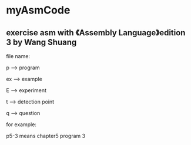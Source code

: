 myAsmCode
=========

exercise asm with 《Assembly Language》edition 3 by Wang Shuang
---------
file name:

p --> program

ex --> example

E --> experiment

t --> detection point

q --> question

for example:

p5-3 means chapter5 program 3
